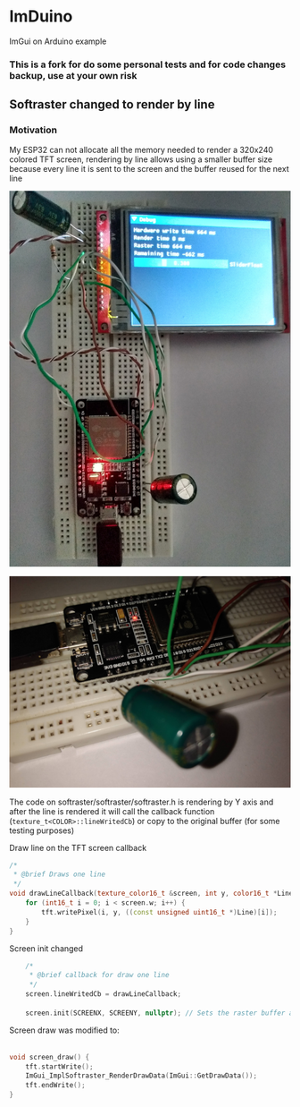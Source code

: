 # ImDuino
ImGui on Arduino example

### This is a fork for do some personal tests and for code changes backup, use at your own risk

## Softraster changed to render by line
### Motivation
My ESP32 can not allocate all the memory needed to render a 320x240 colored TFT screen, rendering by line allows using a smaller buffer size because every line it is sent to the screen and the buffer reused for the next line

![example](ESP32_TFT_TESTS.jpg)

![example_pins](ExampleESP32.jpg)

The code on softraster/softraster/softraster.h is rendering by Y axis and after the line is rendered it will call the callback function (`texture_t<COLOR>::lineWritedCb`) or copy to the original buffer (for some testing purposes)

Draw line on the TFT screen callback
```cpp
/*
 * @brief Draws one line
 */
void drawLineCallback(texture_color16_t &screen, int y, color16_t *Line) {
    for (int16_t i = 0; i < screen.w; i++) {
        tft.writePixel(i, y, ((const unsigned uint16_t *)Line)[i]);
    }
}
```

Screen init changed
```cpp
    /*
     * @brief callback for draw one line
     */
    screen.lineWritedCb = drawLineCallback;

    screen.init(SCREENX, SCREENY, nullptr); // Sets the raster buffer as nullptr
```

Screen draw was modified to:
```cpp

void screen_draw() {
    tft.startWrite();
    ImGui_ImplSoftraster_RenderDrawData(ImGui::GetDrawData());
    tft.endWrite();
}

```

